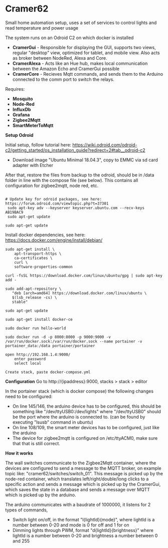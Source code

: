 # Cramer62

Small home automation setup, uses a set of services to control lights and read temperature and power usage

The system runs on an Odroid C2 on which docker is installed

- **CramerGui** - 
  Responsible for displaying the GUI, supports two views, regular "desktop" view, optimized for tablet, and mobile view. Also acts as broker between NodeRed, Alexa and Core.
- **CramerAlexa** - 
  Acts like an Hue hub, makes local communication between the Amazon Echo and CramerGui possible
- **CramerCore** -
  Recieves Mqtt commands, and sends them to the Arduino connected to the comm port to switch the relays.

Requires:

- **Mosquito**
- **Node-Red**
- **InfluxDb**
- **Grafana**
- **Zigbee2Mqtt**
- **SmartMeterToMqtt**





**Setup Odroid**

Initial setup, follow tutorial here: https://wiki.odroid.com/odroid-c2/getting_started/os_installation_guide?redirect=2#tab__odroid-c2
- Download image "Ubuntu Minimal 18.04.3", copy to EMMC via sd card adapter with Etcher

After that, restore the files from backup to the odroid, should be in /data folder in line with the compose file (see below). This contains all configuration for zigbee2mqtt, node red, etc.

```

# Update key for odroid packages, see here: https://forum.odroid.com/viewtopic.php?t=37301
 sudo apt-key adv --keyserver keyserver.ubuntu.com --recv-keys AB19BAC9
 sudo apt-get update

sudo apt-get update
```

Install docker dependencies, see here: https://docs.docker.com/engine/install/debian/
```
sudo apt-get install \
    apt-transport-https \
    ca-certificates \
    curl \
    software-properties-common
	
curl -fsSL https://download.docker.com/linux/ubuntu/gpg | sudo apt-key add -

sudo add-apt-repository \
   "deb [arch=amd64] https://download.docker.com/linux/ubuntu \
   $(lsb_release -cs) \
   stable"

sudo apt-get update

sudo apt-get install docker-ce

sudo docker run hello-world

sudo docker run -d -p 8000:8000 -p 9000:9000 -v /var/run/docker.sock:/var/run/docker.sock --name portainer -v portainer_data:/data portainer/portainer 

open http://192.168.1.4:9000/
	enter password
	select local

Create stack, paste docker-compose.yml
```

**Configuration**
Go to http://{ipaddress}:9000, stacks > stack > editor

In the portainer stack (which is docker compose) the following changes need to be configured: <br/>
- On line 145/146, the arduino device has to be configured, this should be something like "/dev/ttyUSB0:/dev/lights" where "/dev/ttyUSB0" should be the port where the arduino is connected to. (can be found by executing "lsusb" command in ubuntu)<br/>
- On line 108/109, the smart meter devices has to be configured, just like the arduino 
- The device for zigbee2mqtt is configured on /etc/ttyACM0, make sure that that is still correct.

 
**How it works** 

The wall switches communicate to the Zigbee2Mqtt container, where the devices are configured to send a message to the MQTT broker, on example topic like: "cramer62/switches/switch_01". This message is picked up by the node-red container, which translates left/right/double/long clicks to a specific action and sends a message which is picked up by the CramerGui, which saves the state in a database and sends a message over MQTT which is picked up by the arduino.
 
The arduino communicates with a baudrate of 1000000, it listens for 2 types of commands,
- Switch light on/off, in the format "l{lightId}{mode}", where lightId is a number between 0-20 and mode is 0 for off and 1 for on
- Dimming lights through PWM, format "d{lightId}{brightness}" where lightId is a number between 0-20 and brightness a number between 0 and 255
